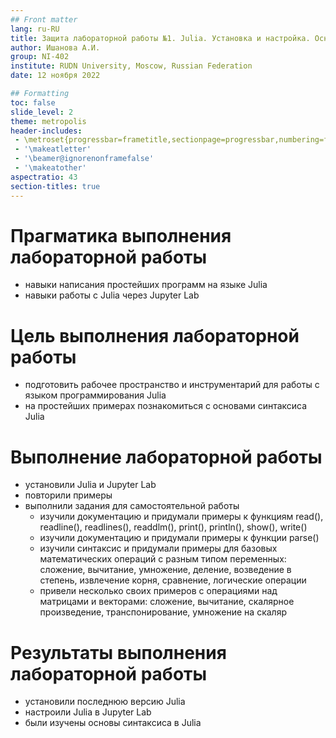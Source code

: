 ```yaml
---
## Front matter
lang: ru-RU
title: Защита лабораторной работы №1. Julia. Установка и настройка. Основные принципы.
author: Ишанова А.И.
group: NI-402
institute: RUDN University, Moscow, Russian Federation
date: 12 ноября 2022

## Formatting
toc: false
slide_level: 2
theme: metropolis
header-includes: 
 - \metroset{progressbar=frametitle,sectionpage=progressbar,numbering=fraction}
 - '\makeatletter'
 - '\beamer@ignorenonframefalse'
 - '\makeatother'
aspectratio: 43
section-titles: true
---
```


# Прагматика выполнения лабораторной работы

- навыки написания простейших программ на языке Julia
- навыки работы с Julia через Jupyter Lab

# Цель выполнения лабораторной работы

- подготовить рабочее пространство и инструментарий для работы с языком программирования Julia
- на простейших примерах познакомиться с основами синтаксиса Julia

#  Выполнение лабораторной работы

- установили Julia и Jupyter Lab
- повторили примеры
- выполнили задания для самостоятельной работы
  - изучили документацию и придумали примеры к функциям read(), readline(), readlines(), readdlm(), print(), println(), show(), write()
  - изучили документацию и придумали примеры к функции parse()
  - изучили синтаксис и придумали примеры для базовых математических операций с разным типом переменных: сложение, вычитание, умножение, деление, возведение в степень, извлечение корня, сравнение, логические операции
  - привели несколько своих примеров с операциями над матрицами и векторами: сложение, вычитание, скалярное произведение, транспонирование, умножение на скаляр

# Результаты выполнения лабораторной работы

- установили последнюю версию Julia
- настроили Julia в Jupyter Lab
- были изучены основы синтаксиса в Julia
